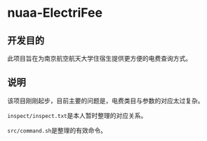 # nuaa-ElectriFee

## 开发目的

此项目旨在为南京航空航天大学住宿生提供更方便的电费查询方式。



## 说明

该项目刚刚起步，目前主要的问题是，电费类目与参数的对应太过复杂。

`inspect/inspect.txt`是本人暂时整理的对应关系。

`src/command.sh`是整理的有效命令。